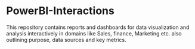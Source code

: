 # PowerBI-Interactions
This repository contains reports and dashboards for data visualization and analysis interactively in domains like Sales, finance, Marketing etc. also outlining purpose, data sources and key metrics.
